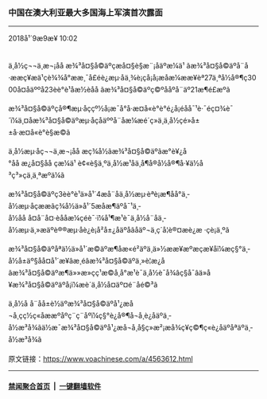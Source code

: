 ### 中国在澳大利亚最大多国海上军演首次露面
------------------------

<div class="published">
 <span class="date" title="ä¸­å½æ¶é´">
  <time datetime="2018-09-09T10:02:52+08:00">
   2018å¹´9æ9æ¥ 10:02
  </time>
 </span>
</div>
<br/>
<div class="wsw">
 <p>
  ä¸­å½ç¬¬ä¸æ¬¡åå æ¾³å¤§å©äºçæå¤§è§æ¨¡åäºæ¼ä¹ ãæ¾³å¤§å©äºå¨å·ææç¥æä¹çè¾¾å°ææ¸¯å£éè¿æµ·åä¸¾è¡çå¡å¡æåæ¼ææ¥èª27ä¸ªå½å®¶ç3000å¤åäººå23èè°è¹åæ½èåå ãæ¾³å¤§å©äºç©ºååºå¨äº21æ¶é£æºã
 </p>
 <p>
  æ¾³å¤§å©äºçå®¶æµ·åççº½å¡æ¯å°å·æ¤å«è°è°é¿å¡éåå¯¹è·¯éç¤¾è¯´ï¼ä¸¤åæ¾³å¤§å©äºæµ·åçåäººå¨åæ¼æé´ç»ä¸ä¸­å½çé»å±±å·æ¤å«è°è§æ©ã
 </p>
 <p>
  ä¸­å½æµ·åç¬¬ä¸æ¬¡åå æç¾å½ãæ¾³å¤§å©äºãæ°è¥¿å°åå æ¿å¤§åå çæ¼ä¹ è¢«è§ä¸ºä¸­å½æ¹åä¸å¶å®å½å®¶å·¥ä½å³ç³»çä¸ä¸ªæºä¼ã
 </p>
 <p>
  æ¾³å¤§å©äºç3èè°è¹ä»å¹´4æå¨åä¸­å½æµ·èªè¡æ¶åå°ä¸­å½æµ·åçææãç¾å½ä»å¹´5æåæ¶äºå¯¹ä¸­å½åå å¤å¨å¤·èååæ¼çéè¯·ï¼å¹¶æ¹è¯ä¸­å½å¨åä¸­å½æµ·ä¸»æäºè®®æµ·åè¿è¡å²å±¿åäºåãåäº¬ä¸ç´å¦è®¤æè¿æ ·çè¡ä¸ºã
 </p>
 <p>
  æ¾³å¤§å©äºåªä½ä»å¹´æ©äºæ¶åæ«é²äºä¸ä»½ææ¥æºæçæ¥åï¼æç§°ä¸­å½å±äº§åå¤å¹´æ¥âæ¸éâæ¾³å¤§å©äºä¸»è¦æ¿åãæ¾³å¤§å©äºæ¶ä»»æ»çç¹æ©å¸å°æ¹è¯ä¸­å½è¯å¾âç§å¯âä»å¥æ¾³å¤§å©äºäºå¡ï¼æè´ä¸­å½å¤äº¤é¨åé©³ã
 </p>
 <p>
  ä¸­å½å å¨åå±è½äºæ¾³å¤§å©äºå¹¿æ­å¬å¸çç½ç«åææºåºç¨ç¨åºï¼ç§°è¿å®¶å¬å¸è¿åäºä¸­å½æ³å¾ãä½æ¯æ¾³å¤§å©äºå¹¿æ­å¬å¸å§ç»æ²¡æå¾ç¥ç©¶ç«è¿åäºåªäºä¸­å½æ³å¾ã
 </p>
</div>

原文链接：https://www.voachinese.com/a/4563612.html


------------------------
#### [禁闻聚合首页](https://github.com/gfw-breaker/banned-news/blob/master/README.md) &nbsp;|&nbsp;  [一键翻墙软件](https://github.com/gfw-breaker/nogfw/blob/master/README.md)